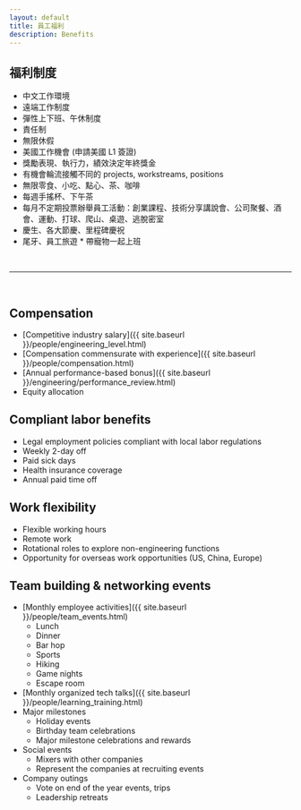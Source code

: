```yaml
---
layout: default
title: 員工福利
description: Benefits
---
```


## 福利制度

* 中文工作環境
* 遠端工作制度
* 彈性上下班、午休制度
* 責任制
* 無限休假
* 美國工作機會 (申請美國 L1 簽證)
* 獎勵表現、執行力，績效決定年終獎金
* 有機會輪流接觸不同的 projects, workstreams, positions 
* 無限零食、小吃、點心、茶、咖啡
* 每週手搖杯、下午茶
* 每月不定期投票辦舉員工活動：創業課程、技術分享講說會、公司聚餐、酒會、運動、打球、爬山、桌遊、逃脫密室
* 慶生、各大節慶、里程碑慶祝
* 尾牙、員工旅遊
​* 帶寵物一起上班

<br>

---

<br>

## Compensation
* [Competitive industry salary]({{ site.baseurl }}/people/engineering_level.html)
* [Compensation commensurate with experience]({{ site.baseurl }}/people/compensation.html)
* [Annual performance-based bonus]({{ site.baseurl }}/engineering/performance_review.html)
* Equity allocation

## Compliant labor benefits
* Legal employment policies compliant with local labor regulations
* Weekly 2-day off
* Paid sick days
* Health insurance coverage
* Annual paid time off

## Work flexibility
* Flexible working hours
* Remote work 
* Rotational roles to explore non-engineering functions
* Opportunity for overseas work opportunities (US, China, Europe) 

## Team building & networking events
* [Monthly employee activities]({{ site.baseurl }}/people/team_events.html)
	* Lunch
	* Dinner
	* Bar hop
	* Sports
	* Hiking
	* Game nights
	* Escape room
* [Monthly organized tech talks]({{ site.baseurl }}/people/learning_training.html)
* Major milestones
	* Holiday events
	* Birthday team celebrations
	* Major milestone celebrations and rewards
* Social events
	* Mixers with other companies
	* Represent the companies at recruiting events
* Company outings
	* Vote on end of the year events, trips
	* Leadership retreats